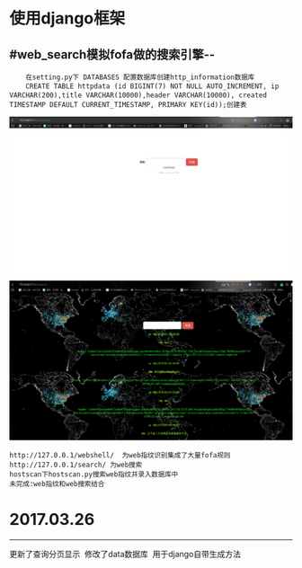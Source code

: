 使用django框架
==== 
#web_search模拟fofa做的搜索引擎--
----
        在setting.py下 DATABASES 配置数据库创建http_information数据库
        CREATE TABLE httpdata (id BIGINT(7) NOT NULL AUTO_INCREMENT, ip VARCHAR(200),title VARCHAR(10000),header VARCHAR(10000), created TIMESTAMP DEFAULT CURRENT_TIMESTAMP, PRIMARY KEY(id));创建表

![](https://github.com/cuijianxiong/web_search/blob/master/1.png) 
![](https://github.com/cuijianxiong/web_search/blob/master/2.png) 



    http://127.0.0.1/webshell/  为web指纹识别集成了大量fofa规则
    http://127.0.0.1/search/ 为web搜索
    hostscan下hostscan.py搜索web指纹并录入数据库中
    未完成:web指纹和web搜索结合
# 2017.03.26
----
更新了查询分页显示  修改了data数据库  用于django自带生成方法
